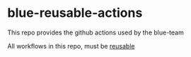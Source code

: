 # blue-reusable-actions

This repo provides the github actions used by the blue-team

All workflows in this repo, must be [reusable](https://docs.github.com/en/actions/using-workflows/reusing-workflows#example-caller-workflow)
